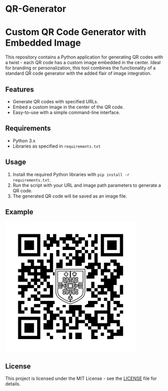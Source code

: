 # QR-Generator
# Custom QR Code Generator with Embedded Image

This repository contains a Python application for generating QR codes with a twist - each QR code has a custom image embedded in the center. Ideal for branding or personalization, this tool combines the functionality of a standard QR code generator with the added flair of image integration.

## Features
- Generate QR codes with specified URLs.
- Embed a custom image in the center of the QR code.
- Easy-to-use with a simple command-line interface.

## Requirements
- Python 3.x
- Libraries as specified in `requirements.txt`

## Usage
1. Install the required Python libraries with `pip install -r requirements.txt`.
2. Run the script with your URL and image path parameters to generate a QR code.
3. The generated QR code will be saved as an image file.

## Example
![Example QR Code](res/QR_out.png)


## License
This project is licensed under the MIT License - see the [LICENSE](LICENSE) file for details.